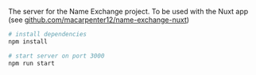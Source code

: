 The server for the Name Exchange project. To be used with the Nuxt app (see <a href=https://github.com/macarpenter12/name-exchange-nuxt>github.com/macarpenter12/name-exchange-nuxt</a>)

```bash
# install dependencies
npm install

# start server on port 3000
npm run start
```
